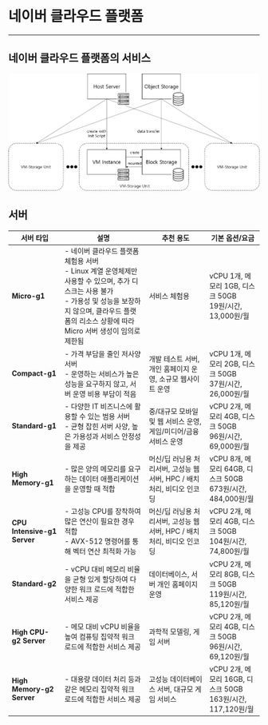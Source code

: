 # 네이버 클라우드 플랫폼
---
## 네이버 클라우드 플랫폼의 서비스
![NCPArchitecture](NCPArchitecture.png)
## 서버
| 서버 타입 | 설명 | 추천 용도 | 기본 옵션/요금|
|-----------|------|------------|------------------|
| **Micro-g1** | - 네이버 클라우드 플랫폼 체험용 서버<br>- Linux 계열 운영체제만 사용할 수 있으며, 추가 디스크는 사용 불가<br>- 가용성 및 성능을 보장하지 않으며, 클라우드 플랫폼의 리소스 상황에 따라 Micro 서버 생성이 임의로 제한됨 | 서비스 체험용 | vCPU 1개, 메모리 1GB, 디스크 50GB<br>19원/시간, 13,000원/월|
| **Compact-g1** | - 가격 부담을 줄인 저사양 서버<br>- 운영하는 서비스가 높은 성능을 요구하지 않고, 서버 운영 비용 부담이 적음 | 개발 테스트 서버, 개인 홈페이지 운영, 소규모 웹사이트 운영 | vCPU 1개, 메모리 2GB, 디스크 50GB<br>37원/시간, 26,000원/월 |
| **Standard-g1** | - 다양한 IT 비즈니스에 활용할 수 있는 범용 서버<br>- 균형 잡힌 서버 사양, 높은 가용성과 서비스 안정성을 제공 | 중/대규모 모바일 및 웹 서비스 운영, 게임/미디어/금융 서비스 운영 | vCPU 2개, 메모리 4GB, 디스크 50GB<br>96원/시간, 69,000원/월 |
| **High Memory-g1** | - 많은 양의 메모리를 요구하는 데이터 애플리케이션을 운영할 때 적합 | 머신/딥 러닝용 처리서버, 고성능 웹서버, HPC / 배치 처리, 비디오 인코딩 | vCPU 8개, 메모리 64GB, 디스크 50GB<br>673원/시간, 484,000원/월 |
| **CPU Intensive-g1 Server** | - 고성능 CPU를 장착하여 많은 연산이 필요한 경우 적합<br>- AVX-512 명령어를 통해 벡터 연산 최적화 가능 |머신/딥 러닝용 처리서버, 고성능 웹서버, HPC / 배치 처리, 비디오 인코딩 | vCPU 2개, 메모리 4GB, 디스크 50GB<br>104원/시간, 74,800원/월 |
| **Standard-g2** | - vCPU 대비 메모리 비율을 균형 있게 할당하여 다양한 워크 로드에 적합한 서비스 제공 | 데이터베이스, 서버 개인 홈페이지 운영 | vCPU 2개, 메모리 8GB, 디스크 50GB<br>119원/시간, 85,120원/월 |
| **High CPU-g2 Server** | - 메모 대비 vCPU 비율을 높여 컴퓨팅 집약적 워크 로드에 적합한 서비스 제공 |과학적 모델링, 게임 서버 | vCPU 2개, 메모리 4GB, 디스크 50GB<br>96원/시간, 69,120원/월 |
| **High Memory-g2 Server** | - 대용량 데이터 처리 등과 같은 메모리 집약적 워크 로드에 적합한 서비스 제공 |고성능 데이터베이스 서버, 대규모 게임 서비스 | vCPU 2개, 메모리 16GB, 디스크 50GB<br>163원/시간, 117,120원/월 |




